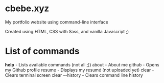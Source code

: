 # cbebe.xyz

My portfolio website using command-line interface

Created using HTML, CSS with Sass, and vanilla Javascript ;)

# List of commands

**help** - Lists available commands (not all ;))
about - About me
github - Opens my Github profile
resume - Displays my resumé (not uploaded yet)
clear - Clears terminal screen
clear --history - Clears command line history
